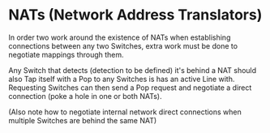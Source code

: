 NATs (Network Address Translators)
==================================

In order two work around the existence of NATs when establishing connections between any two Switches, extra work must be done to negotiate mappings through them.

Any Switch that detects (detection to be defined) it's behind a NAT should also Tap itself with a Pop to any Switches is has an active Line with.  Requesting Switches can then send a Pop request and negotiate a direct connection (poke a hole in one or both NATs). 

(Also note how to negotiate internal network direct connections when multiple Switches are behind the same NAT)